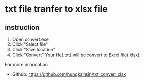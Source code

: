 # txt file tranfer to xlsx file
## instruction
1.  Open convert.exe
2.  Click "Select file"
3.  Click "Save location"
4.  Click "Convert"
Your file(.txt) will be convert to Excel file(.xlsx)

For more information
  - Github: https://github.com/hungkaihsin/txt_convert_xlsx
